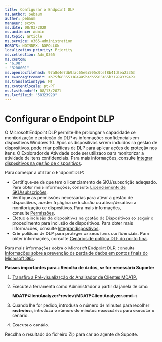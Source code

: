 ```yaml
---
title: Configurar o Endpoint DLP
ms.author: pebaum
author: pebaum
manager: scotv
ms.date: 08/03/2020
ms.audience: Admin
ms.topic: article
ms.service: o365-administration
ROBOTS: NOINDEX, NOFOLLOW
localization_priority: Priority
ms.collection: Adm_O365
ms.custom:
- "6108"
- "3200001"
ms.openlocfilehash: 97a8d4e7db9aac65e6a505c0bef8b41d2ea23353
ms.sourcegitcommit: ab75f66355116e995b3cb5505465b31989339e28
ms.translationtype: MT
ms.contentlocale: pt-PT
ms.lasthandoff: 08/13/2021
ms.locfileid: "58323929"
---
```

# <a name="configure-endpoint-dlp"></a>Configurar o Endpoint DLP

O Microsoft Endpoint DLP permite-lhe prolongar a capacidade de monitorização e proteção do DLP às informações confidenciais em dispositivos Windows 10. Após os dispositivos serem incluídos na gestão de dispositivos, pode criar políticas de DLP para aplicar ações de proteção nos itens. O Explorador de Atividade pode ser utilizado para monitorizar a atividade de itens confidenciais. Para mais informações, consulte [Integrar dispositivos na gestão de dispositivos](https://docs.microsoft.com/microsoft-365/compliance/endpoint-dlp-getting-started#onboarding-devices-into-device-management).  

Para começar a utilizar o Endpoint DLP:

- Certifique-se de que tem o licenciamento de SKU/subscrição adequado. Para obter mais informações, consulte [Licenciamento de SKU/subscrições](https://docs.microsoft.com/microsoft-365/compliance/endpoint-dlp-getting-started#skusubscriptions-licensing).
- Verifique as permissões necessárias para ativar a gestão de dispositivos, aceder à página de inclusão ou ativar/desativar a monitorização de dispositivos. Para mais informações, consulte [Permissões](https://docs.microsoft.com/microsoft-365/compliance/endpoint-dlp-getting-started#permissions).
- Efetue a inclusão da dispositivos na gestão de Dispositivos ao seguir o procedimento para inclusão de dispositivos. Para obter mais informações, consulte [Integrar dispositivos](https://docs.microsoft.com/microsoft-365/compliance/endpoint-dlp-getting-started#onboarding-devices). 
- Crie políticas de DLP para proteger os seus itens confidenciais. Para obter informações, consulte [Cenários de política DLP do ponto final](https://docs.microsoft.com/microsoft-365/compliance/endpoint-dlp-using?view=o365-worldwide#endpoint-dlp-policy-scenarios).

Para mais informações sobre o Microsoft Endpoint DLP, consulte [Informações sobre a prevenção de perda de dados em pontos finais do Microsoft 365 ](https://docs.microsoft.com/microsoft-365/compliance/endpoint-dlp-learn-about).

**Passos importantes para a Recolha de dados, se for necessário Suporte:**

1. [Transfira a Pré-visualização do Analisador de Clientes MDATP.](https://aka.ms/betamdatpanalyzer)
1. Execute a ferramenta como Administrador a partir da janela de cmd:

    **MDATPClientAnalyzerPreview\MDATPClientAnalyzer.cmd –t**

1. Quando lhe for pedido, introduza o número de minutos para recolher **rastreios:**, introduza o número de minutos necessários para executar o cenário.
1. Execute o cenário.

Recolha o resultado do ficheiro Zip para dar ao agente de Suporte.
